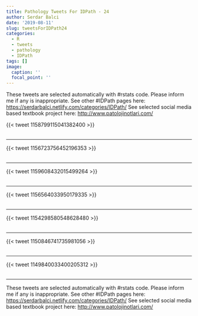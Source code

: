 ```yaml
---
title: Pathology Tweets For IDPath - 24
author: Serdar Balci
date: '2019-08-11'
slug: tweetsForIDPath24
categories:
  - R
  - tweets
  - pathology
  - IDPath
tags: []
image:
  caption: ''
  focal_point: ''
---
```



These tweets are selected automatically with #rstats code. Please inform me if any is inappropriate.
See other #IDPath pages here: https://serdarbalci.netlify.com/categories/IDPath/ 
See selected social media based textbook project here: http://www.patolojinotlari.com/

{{< tweet 1158799115041382400 >}}
<br>
<br>
<hr>
{{< tweet 1156723756452196353 >}}
<br>
<br>
<hr>
{{< tweet 1159608432015499264 >}}
<br>
<br>
<hr>
{{< tweet 1156564033950179335 >}}
<br>
<br>
<hr>
{{< tweet 1154298580548628480 >}}
<br>
<br>
<hr>
{{< tweet 1150846741735981056 >}}
<br>
<br>
<hr>
{{< tweet 1149840033400205312 >}}
<br>
<br>
<hr>


These tweets are selected automatically with #rstats code. Please inform me if any is inappropriate.
See other #IDPath pages here: https://serdarbalci.netlify.com/categories/IDPath/ 
See selected social media based textbook project here: http://www.patolojinotlari.com/
